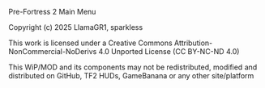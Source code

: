 Pre-Fortress 2 Main Menu

Copyright (c) 2025 LlamaGR1, sparkless

This work is licensed under a Creative Commons Attribution-NonCommercial-NoDerivs 4.0 Unported License (CC BY-NC-ND 4.0)

This WiP/MOD and its components may not be redistributed, modified and distributed on GitHub, TF2 HUDs, GameBanana or any other site/platform